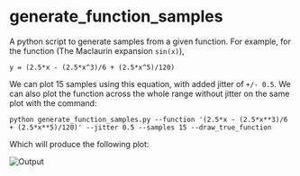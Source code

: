 # generate_function_samples
A python script to generate samples from a given function. For example, for the function (The Maclaurin expansion `sin(x)`), 
```
y = (2.5*x - (2.5*x^3)/6 + (2.5*x^5)/120)
``` 
We can plot 15 samples using this equation, with added jitter of `+/- 0.5`. We can also plot the function across the whole range without jitter on the same plot with the command:

```
python generate_function_samples.py --function '(2.5*x - (2.5*x**3)/6 + (2.5*x**5)/120)' --jitter 0.5 --samples 15 --draw_true_function

```

Which will produce the following plot:

![](https://github.com/alykhantejani/generate_function_samples/raw/master/src/example_output.png "Output")
